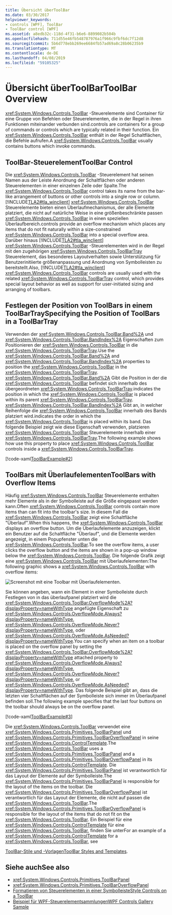 ```yaml
---
title: Übersicht überToolBar
ms.date: 03/30/2017
helpviewer_keywords:
- controls [WPF], ToolBar
- ToolBar control [WPF]
ms.assetid: a8edb32c-118d-4f31-b6e6-8899082b504b
ms.openlocfilehash: 711d55e46fb548787976a1f966c9fbf6dc7f12d8
ms.sourcegitcommit: 5b6d778ebb269ee6684fb57ad69a8c28b06235b9
ms.translationtype: MT
ms.contentlocale: de-DE
ms.lasthandoff: 04/08/2019
ms.locfileid: "59105325"
---
```

# <a name="toolbar-overview"></a><span data-ttu-id="edc1d-102">Übersicht überToolBar</span><span class="sxs-lookup"><span data-stu-id="edc1d-102">ToolBar Overview</span></span>
<xref:System.Windows.Controls.ToolBar> <span data-ttu-id="edc1d-103">-Steuerelemente sind Container für eine Gruppe von Befehlen oder Steuerelementen, die in der Regel in ihren Funktionen miteinander verbunden sind.</span><span class="sxs-lookup"><span data-stu-id="edc1d-103">controls are containers for a group of commands or controls which are typically related in their function.</span></span> <span data-ttu-id="edc1d-104">Ein <xref:System.Windows.Controls.ToolBar> enthält in der Regel Schaltflächen, die Befehle aufrufen.</span><span class="sxs-lookup"><span data-stu-id="edc1d-104">A <xref:System.Windows.Controls.ToolBar> usually contains buttons which invoke commands.</span></span>  

<a name="ToolBarControl"></a>   
## <a name="toolbar-control"></a><span data-ttu-id="edc1d-105">ToolBar-Steuerelement</span><span class="sxs-lookup"><span data-stu-id="edc1d-105">ToolBar Control</span></span>  
 <span data-ttu-id="edc1d-106">Die <xref:System.Windows.Controls.ToolBar> -Steuerelement hat seinen Namen aus der Leiste Anordnung der Schaltflächen oder anderen Steuerelementen in einer einzelnen Zeile oder Spalte.</span><span class="sxs-lookup"><span data-stu-id="edc1d-106">The <xref:System.Windows.Controls.ToolBar> control takes its name from the bar-like arrangement of buttons or other controls into a single row or column.</span></span> [!INCLUDE[TLA2#tla_winclient](../../../../includes/tla2sharptla-winclient-md.md)] <xref:System.Windows.Controls.ToolBar> <span data-ttu-id="edc1d-107">Steuerelemente bieten einen Überlaufmechanismus, der alle Elemente platziert, die nicht auf natürliche Weise in eine größenbeschränkte passen <xref:System.Windows.Controls.ToolBar> in einen speziellen Überlaufbereich.</span><span class="sxs-lookup"><span data-stu-id="edc1d-107">controls provide an overflow mechanism which places any items that do not fit naturally within a size-constrained <xref:System.Windows.Controls.ToolBar> into a special overflow area.</span></span> <span data-ttu-id="edc1d-108">Darüber hinaus [!INCLUDE[TLA2#tla_winclient](../../../../includes/tla2sharptla-winclient-md.md)] <xref:System.Windows.Controls.ToolBar> -Steuerelementen wird in der Regel mit den zugehörigen <xref:System.Windows.Controls.ToolBarTray> Steuerelement, das besonderes Layoutverhalten sowie Unterstützung für Benutzerinitiierte größenanpassung und Anordnung von Symbolleisten zu bereitstellt.</span><span class="sxs-lookup"><span data-stu-id="edc1d-108">Also, [!INCLUDE[TLA2#tla_winclient](../../../../includes/tla2sharptla-winclient-md.md)] <xref:System.Windows.Controls.ToolBar> controls are usually used with the related <xref:System.Windows.Controls.ToolBarTray> control, which provides special layout behavior as well as support for user-initiated sizing and arranging of toolbars.</span></span>  
  
<a name="Creating_ToolBars"></a>   
## <a name="specifying-the-position-of-toolbars-in-a-toolbartray"></a><span data-ttu-id="edc1d-109">Festlegen der Position von ToolBars in einem ToolBarTray</span><span class="sxs-lookup"><span data-stu-id="edc1d-109">Specifying the Position of ToolBars in a ToolBarTray</span></span>  
 <span data-ttu-id="edc1d-110">Verwenden der <xref:System.Windows.Controls.ToolBar.Band%2A> und <xref:System.Windows.Controls.ToolBar.BandIndex%2A> Eigenschaften zum Positionieren der <xref:System.Windows.Controls.ToolBar> in die <xref:System.Windows.Controls.ToolBarTray>.</span><span class="sxs-lookup"><span data-stu-id="edc1d-110">Use the <xref:System.Windows.Controls.ToolBar.Band%2A> and <xref:System.Windows.Controls.ToolBar.BandIndex%2A> properties to position the <xref:System.Windows.Controls.ToolBar> in the <xref:System.Windows.Controls.ToolBarTray>.</span></span> <xref:System.Windows.Controls.ToolBar.Band%2A> <span data-ttu-id="edc1d-111">Gibt die Position in der die <xref:System.Windows.Controls.ToolBar> befindet sich innerhalb des übergeordneten <xref:System.Windows.Controls.ToolBarTray>.</span><span class="sxs-lookup"><span data-stu-id="edc1d-111">indicates the position in which the <xref:System.Windows.Controls.ToolBar> is placed within its parent <xref:System.Windows.Controls.ToolBarTray>.</span></span> <xref:System.Windows.Controls.ToolBar.BandIndex%2A> <span data-ttu-id="edc1d-112">Gibt an, in welcher Reihenfolge die <xref:System.Windows.Controls.ToolBar> innerhalb des Bands platziert wird.</span><span class="sxs-lookup"><span data-stu-id="edc1d-112">indicates the order in which the <xref:System.Windows.Controls.ToolBar> is placed within its band.</span></span> <span data-ttu-id="edc1d-113">Das folgende Beispiel zeigt wie diese Eigenschaft verwenden, platzieren <xref:System.Windows.Controls.ToolBar> Steuerelemente innerhalb einer <xref:System.Windows.Controls.ToolBarTray>.</span><span class="sxs-lookup"><span data-stu-id="edc1d-113">The following example shows how use this property to place <xref:System.Windows.Controls.ToolBar> controls inside a <xref:System.Windows.Controls.ToolBarTray>.</span></span>  
  
 [!code-xaml[ToolBarExample#2](~/samples/snippets/csharp/VS_Snippets_Wpf/ToolBarExample/CS/Pane1.xaml#2)]  
  
<a name="ToolBars_with_Overflow_Items"></a>   
## <a name="toolbars-with-overflow-items"></a><span data-ttu-id="edc1d-114">ToolBars mit Überlaufelementen</span><span class="sxs-lookup"><span data-stu-id="edc1d-114">ToolBars with Overflow Items</span></span>  
 <span data-ttu-id="edc1d-115">Häufig <xref:System.Windows.Controls.ToolBar> Steuerelemente enthalten mehr Elemente als in der Symbolleiste auf die Größe eingepasst werden kann.</span><span class="sxs-lookup"><span data-stu-id="edc1d-115">Often <xref:System.Windows.Controls.ToolBar> controls contain more items than can fit into the toolbar's size.</span></span> <span data-ttu-id="edc1d-116">In diesem Fall die <xref:System.Windows.Controls.ToolBar> zeigt eine Schaltfläche "Überlauf".</span><span class="sxs-lookup"><span data-stu-id="edc1d-116">When this happens, the <xref:System.Windows.Controls.ToolBar> displays an overflow button.</span></span> <span data-ttu-id="edc1d-117">Um die Überlaufelemente anzuzeigen, klickt ein Benutzer auf die Schaltfläche "Überlauf", und die Elemente werden angezeigt, in einem Popupfenster unten die <xref:System.Windows.Controls.ToolBar>.</span><span class="sxs-lookup"><span data-stu-id="edc1d-117">To see the overflow items, a user clicks the overflow button and the items are shown in a pop-up window below the <xref:System.Windows.Controls.ToolBar>.</span></span> <span data-ttu-id="edc1d-118">Die folgende Grafik zeigt eine <xref:System.Windows.Controls.ToolBar> mit Überlaufelementen:</span><span class="sxs-lookup"><span data-stu-id="edc1d-118">The following graphic shows a <xref:System.Windows.Controls.ToolBar> with overflow items:</span></span>  
  
 ![Screenshot mit eine Toolbar mit Überlaufelementen.](./media/toolbar-overview/toolbar-overflow-items.png)  
  
 <span data-ttu-id="edc1d-120">Sie können angeben, wann ein Element in einer Symbolleiste durch Festlegen von in das überlaufpanel platziert wird die <xref:System.Windows.Controls.ToolBar.OverflowMode%2A?displayProperty=nameWithType> angefügte Eigenschaft zu <xref:System.Windows.Controls.OverflowMode.Always?displayProperty=nameWithType>, <xref:System.Windows.Controls.OverflowMode.Never?displayProperty=nameWithType>, oder <xref:System.Windows.Controls.OverflowMode.AsNeeded?displayProperty=nameWithType>.</span><span class="sxs-lookup"><span data-stu-id="edc1d-120">You can specify when an item on a toolbar is placed on the overflow panel by setting the <xref:System.Windows.Controls.ToolBar.OverflowMode%2A?displayProperty=nameWithType> attached property to <xref:System.Windows.Controls.OverflowMode.Always?displayProperty=nameWithType>, <xref:System.Windows.Controls.OverflowMode.Never?displayProperty=nameWithType>, or <xref:System.Windows.Controls.OverflowMode.AsNeeded?displayProperty=nameWithType>.</span></span> <span data-ttu-id="edc1d-121">Das folgende Beispiel gibt an, dass die letzten vier Schaltflächen auf der Symbolleiste sich immer im Überlaufpanel befinden soll.</span><span class="sxs-lookup"><span data-stu-id="edc1d-121">The following example specifies that the last four buttons on the toolbar should always be on the overflow panel.</span></span>  
  
 [!code-xaml[ToolBarExample#3](~/samples/snippets/csharp/VS_Snippets_Wpf/ToolBarExample/CS/Pane1.xaml#3)]  
  
 <span data-ttu-id="edc1d-122">Die <xref:System.Windows.Controls.ToolBar> verwendet eine <xref:System.Windows.Controls.Primitives.ToolBarPanel> und <xref:System.Windows.Controls.Primitives.ToolBarOverflowPanel> in seine <xref:System.Windows.Controls.ControlTemplate>.</span><span class="sxs-lookup"><span data-stu-id="edc1d-122">The <xref:System.Windows.Controls.ToolBar> uses a <xref:System.Windows.Controls.Primitives.ToolBarPanel> and a <xref:System.Windows.Controls.Primitives.ToolBarOverflowPanel> in its <xref:System.Windows.Controls.ControlTemplate>.</span></span>  <span data-ttu-id="edc1d-123">Die <xref:System.Windows.Controls.Primitives.ToolBarPanel> ist verantwortlich für das Layout der Elemente auf der Symbolleiste.</span><span class="sxs-lookup"><span data-stu-id="edc1d-123">The <xref:System.Windows.Controls.Primitives.ToolBarPanel> is responsible for the layout of the items on the toolbar.</span></span>  <span data-ttu-id="edc1d-124">Die <xref:System.Windows.Controls.Primitives.ToolBarOverflowPanel> ist verantwortlich für das Layout der Elemente, die nicht auf passen die <xref:System.Windows.Controls.ToolBar>.</span><span class="sxs-lookup"><span data-stu-id="edc1d-124">The <xref:System.Windows.Controls.Primitives.ToolBarOverflowPanel> is responsible for the layout of the items that do not fit on the <xref:System.Windows.Controls.ToolBar>.</span></span> <span data-ttu-id="edc1d-125">Ein Beispiel für eine <xref:System.Windows.Controls.ControlTemplate> für eine <xref:System.Windows.Controls.ToolBar>, finden Sie unter</span><span class="sxs-lookup"><span data-stu-id="edc1d-125">For an example of a <xref:System.Windows.Controls.ControlTemplate> for a <xref:System.Windows.Controls.ToolBar>, see</span></span>  
  
 <span data-ttu-id="edc1d-126">[ToolBar-Stile und -Vorlagen](toolbar-styles-and-templates.md)</span><span class="sxs-lookup"><span data-stu-id="edc1d-126">[ToolBar Styles and Templates](toolbar-styles-and-templates.md).</span></span>  
  
## <a name="see-also"></a><span data-ttu-id="edc1d-127">Siehe auch</span><span class="sxs-lookup"><span data-stu-id="edc1d-127">See also</span></span>

- <xref:System.Windows.Controls.Primitives.ToolBarPanel>
- <xref:System.Windows.Controls.Primitives.ToolBarOverflowPanel>
- [<span data-ttu-id="edc1d-128">Formatieren von Steuerelementen in einer Symbolleiste</span><span class="sxs-lookup"><span data-stu-id="edc1d-128">Style Controls on a ToolBar</span></span>](how-to-style-controls-on-a-toolbar.md)
- [<span data-ttu-id="edc1d-129">Beispiel für WPF-Steuerelementsammlungen</span><span class="sxs-lookup"><span data-stu-id="edc1d-129">WPF Controls Gallery Sample</span></span>](https://go.microsoft.com/fwlink/?LinkID=160053)
